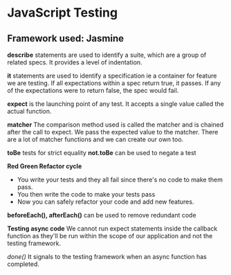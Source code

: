 # JavaScript Testing

## Framework used: Jasmine


**describe** statements are used to identify a suite, which are a group of related specs. It provides a level of indentation.

**it** statements are used to identify a specification ie a container for feature we are testing. If all expectations within a spec return true, it passes. If any of the expectations were to return false, the spec would fail.

**expect** is the launching point of any test. It accepts a single value called the actual function.

**matcher** The comparison method used is called the matcher and is chained after the call to expect. We pass the expected value to the matcher. There are a lot of matcher functions and we can create our own too.

**toBe** tests for strict equality
**not.toBe** can be used to negate a test

**Red Green Refactor cycle**
- You write your tests and they all fail since there's no code to make them pass.
- You then write the code to make your tests pass
- Now you can safely refactor your code and add new features.

**beforeEach(), afterEach()** can be used to remove redundant code

**Testing async code**
We cannot run expect statements inside the callback function as they'll be run within the scope of our application and not the testing framework.

*done()* It signals to the testing framework when an async function has completed.
